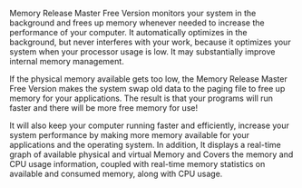 Memory Release Master Free Version monitors your system in the background and frees up memory whenever needed to increase the performance of your computer. It automatically optimizes in the background, but never interferes with your work, because it optimizes your system when your processor usage is low. It may substantially improve internal memory management.

If the physical memory available gets too low, the Memory Release Master Free Version makes the system swap old data to the paging file to free up memory for your applications. The result is that your programs will run faster and there will be more free memory for use!

It will also keep your computer running faster and efficiently, increase your system performance by making more memory available for your applications and the operating system. In addition, It displays a real-time graph of available physical and virtual Memory and Covers the memory and CPU usage information, coupled with real-time memory statistics on available and consumed memory, along with CPU usage.
